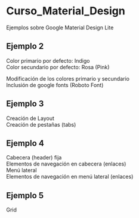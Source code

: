 # Curso_Material_Design  
Ejemplos sobre Google Material Design Lite  

Ejemplo 2  
---------  
Color primario por defecto: Indigo  
Color secundario por defecto: Rosa (Pink)  

Modificación de los colores primario y secundario  
Inclusión de google fonts (Roboto Font)  

Ejemplo 3  
---------  
Creación de Layout  
Creación de pestañas (tabs)  

Ejemplo 4  
---------  
Cabecera (header) fija  
    Elementos de navegación en cabecera (enlaces)  
Menú lateral  
    Elementos de navegación en menú lateral (enlaces)  

Ejemplo 5  
---------  
Grid